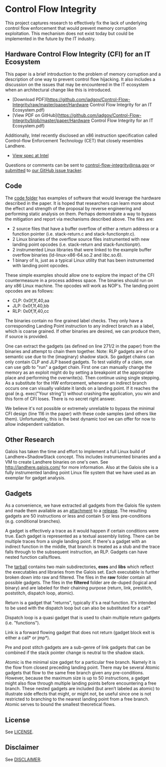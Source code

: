 # Control Flow Integrity

This project captures research to effectively fix the lack of underlying control flow enforcement that would prevent memory corruption exploitation. This mechanism does not exist today but could be implemented in the future by the IT industry. 

## Hardware Control Flow Integrity (CFI) for an IT Ecosystem
This paper is a brief introduction to the problem of memory corruption and a description of one way to prevent control flow hijacking. It also includes a discussion on the issues that may be encountered in the IT ecosystem when an architectural change like this is introduced.

* [Download PDF](https://github.com/iadgov/Control-Flow-Integrity/raw/master/paper/Hardware Control Flow Integrity for an IT Ecosystem.pdf)
* [View PDF on GitHub](https://github.com/iadgov/Control-Flow-Integrity/blob/master/paper/Hardware Control Flow Integrity for an IT Ecosystem.pdf)

Additionally, Intel recently disclosed an x86 instruction specification called Control-flow Enforcement Technology (CET) that closely resembles Landhere. 

* [View spec at Intel](https://software.intel.com/en-us/isa-extensions/cet-preview)

Questions or comments can be sent to control-flow-integrity@nsa.gov or [submitted](https://github.com/iadgov/Control-Flow-Integrity/issues/new) to [our GitHub issue tracker](https://github.com/iadgov/Control-Flow-Integrity/issues).

## Code 

The [code folder](https://github.com/iadgov/Control-Flow-Integrity/tree/master/code) has examples of software that would leverage the hardware described in the paper. It is hoped that researchers can learn more about the effect and strength of the proposal by reverse engineering and performing static analysis on them. Perhaps demonstrate a way to bypass the mitigation and report via mechanisms described above. The files are:

* 2 source files that have a buffer overflow of either a return address or a function pointer (i.e. stack-return.c and stack-functionptr.c).
* 2 Linux binaries of the overflow source files instrumented with new landing point opcodes (i.e. stack-return and stack-functionptr).
* 2 instrumented Linux libraries that were linked to the example buffer overflow binaries (ld-linux-x86-64.so.2 and libc.so.6).
* 1 binary of ls, just as a typical Linux utility that has been instrumented with landing point opcodes.

These simple examples should allow one to explore the impact of the CFI countermeasure in a process address space. The binaries should run on any x86 Linux machine. The opcodes will work as NOP's. The landing point opcodes are as follows:

* CLP: 0x0f,1f,40,aa
* JLP: 0x0f,1f,40,bb
* RLP: 0x0f,1f,40,cc

The binaries contain no fine grained label checks. They only have a corresponding Landing Point instruction to any indirect branch as a label, which is coarse grained. If other binaries are desired, we can produce them, if source is provided.

One can extract the gadgets (as defined on line 271/2 in the paper) from the binaries and attempt to chain them together. Note: RLP gadgets are of no semantic use due to the (imaginary) shadow stack. So gadget chains can only contain CLP and JLP based gadgets. To test validity of a claim, one can use gdb to "run" a gadget chain. First one can manually change the memory as an exploit might do by setting a breakpoint at the appropriate place and performing the overwrite(s). Then continue using single stepping. As a substitute for the HW enforcement, whenever an indirect branch occurs one can visually validate it lands on a landing point. If it reaches the goal (e.g. exec("Your string")) without crashing the application, you win and this form of CFI loses. There is no secret right answer. 

We believe it's not possible or extremely unreliable to bypass the minimal CFI design (line 116 in the paper) with these code samples (and others like them). Unfortunately, this is the best dynamic tool we can offer for now to allow independent validation.

## Other Research

Galois has taken the time and effort to implement a full Linux build of Landhere+ShadowStack concept. This includes instrumented binaries and a VM to create Landhere binaries on one's own. See http://landhere.galois.com/ for more information. Also at the Galois site is a fully instrumented landing point Linux file system that we have used as an exemplar for gadget analysis.

## Gadgets
 As a convenience, we have extracted all gadgets from the Galois file system and made them available as an [attachment](https://github.com/iadgov/Control-Flow-Integrity/releases/download/v1.0.0/lp-gadgets.tar.gz) to a [release](https://github.com/iadgov/Control-Flow-Integrity/releases/latest). The resulting gadgets are 50 instructions or less and contain 5 or less pre-conditions (e.g. conditional branches). 
 
 A gadget is effectively a trace as it would happen if certain conditions were true. Each gadget is represented as a textual assembly listing. There can be multiple traces from a single landing point. If there's a gadget with an indirect function in the middle, that branch is treated as a stub and the trace falls through to the subsequent instruction, an RLP. Gadgets can have nested function calls/flows.

The [tarball](https://github.com/iadgov/Control-Flow-Integrity/releases/download/v1.0.0/lp-gadgets.tar.gz) contains two main subdirectories, **exes** and **libs** which reflect the executables and libraries from the Galois set. Each executable is further broken down into raw and filtered. The files in the **raw** folder contain all possible gadgets. The files in the **filtered** folder are de-duped (logical and binary) and are labeled for their chaining purpose (return, link, prestitch, poststitch, dispatch loop, atomic). 

Return is a gadget that "returns", typically it's a real function. It's intended to be used with the dispatch loop but can also be substituted for a call\*. 

Dispatch loop is a quasi gadget that is used to chain multiple return gadgets (i.e. "functions"). 

Link is a forward flowing gadget that does not return (gadget block exit is either a call\* or jmp\*). 

Pre and post stitch gadgets are a sub-genre of link gadgets that can be combined if the stack pointer change is neutral to the shadow stack.

Atomic is the minimal size gadget for a particular free branch. Namely it is the flow from closest preceding landing point. There may be several Atomic gadgets that flow to the same free branch given any pre-conditions. However, because the maximum size is up to 50 instructions, a gadget might also flow through multiple landing points before encountering a free branch. These nested gadgets are included (but aren’t labeled as atomic) to illustrate side effects that might, or might not, be useful since one is not restricted to branching to the nearest landing point from a free branch. Atomic serves to bound the smallest theoretical flows.

## License
See [LICENSE](LICENSE.md).

## Disclaimer 
See [DISCLAIMER](DISCLAIMER.md).
